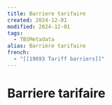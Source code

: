 ```yaml
---
title: Barriere tarifaire
created: 2024-12-01
modified: 2024-12-01
tags:
  - TBSMetadata
alias: Barrière tarifaire
french:
  - "[[19693 Tariff barriers]]"
---
```

# Barriere tarifaire
